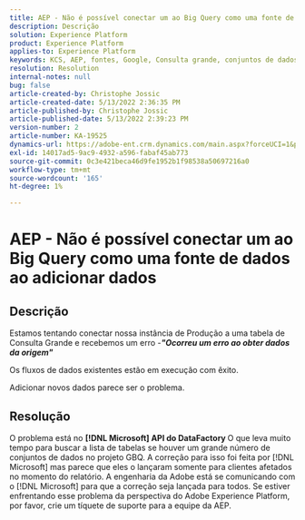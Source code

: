 ```yaml
---
title: AEP - Não é possível conectar um ao Big Query como uma fonte de dados ao adicionar dados
description: Descrição
solution: Experience Platform
product: Experience Platform
applies-to: Experience Platform
keywords: KCS, AEP, fontes, Google, Consulta grande, conjuntos de dados
resolution: Resolution
internal-notes: null
bug: false
article-created-by: Christophe Jossic
article-created-date: 5/13/2022 2:36:35 PM
article-published-by: Christophe Jossic
article-published-date: 5/13/2022 2:39:23 PM
version-number: 2
article-number: KA-19525
dynamics-url: https://adobe-ent.crm.dynamics.com/main.aspx?forceUCI=1&pagetype=entityrecord&etn=knowledgearticle&id=1a607b16-cad2-ec11-a7b5-00224809c27a
exl-id: 14017ad5-9ac9-4932-a596-fabaf45ab773
source-git-commit: 0c3e421beca46d9fe1952b1f98538a50697216a0
workflow-type: tm+mt
source-wordcount: '165'
ht-degree: 1%

---
```


# AEP - Não é possível conectar um ao Big Query como uma fonte de dados ao adicionar dados

## Descrição


Estamos tentando conectar nossa instância de Produção a uma tabela de Consulta Grande e recebemos um erro -<b>*&quot;Ocorreu um erro ao obter dados da origem&quot;</b>*

Os fluxos de dados existentes estão em execução com êxito.

Adicionar novos dados parece ser o problema.


## Resolução


O problema está no <b>[!DNL Microsoft] API do DataFactory </b>O que leva muito tempo para buscar a lista de tabelas se houver um grande número de conjuntos de dados no projeto GBQ. A correção para isso foi feita por [!DNL Microsoft] mas parece que eles o lançaram somente para clientes afetados no momento do relatório. A engenharia da Adobe está se comunicando com o [!DNL Microsoft] para que a correção seja lançada para todos. Se estiver enfrentando esse problema da perspectiva do Adobe Experience Platform, por favor, crie um tíquete de suporte para a equipe da AEP.
